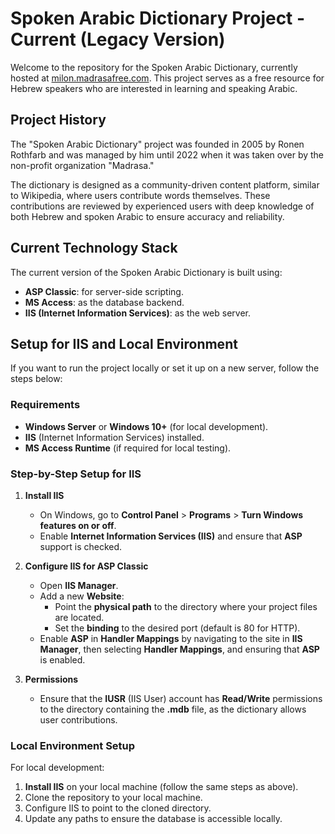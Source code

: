 # Spoken Arabic Dictionary Project - Current (Legacy Version)

Welcome to the repository for the Spoken Arabic Dictionary, currently hosted at [milon.madrasafree.com](https://milon.madrasafree.com/). This project serves as a free resource for Hebrew speakers who are interested in learning and speaking Arabic.

## Project History
The "Spoken Arabic Dictionary" project was founded in 2005 by Ronen Rothfarb and was managed by him until 2022 when it was taken over by the non-profit organization "Madrasa."

The dictionary is designed as a community-driven content platform, similar to Wikipedia, where users contribute words themselves. These contributions are reviewed by experienced users with deep knowledge of both Hebrew and spoken Arabic to ensure accuracy and reliability.

## Current Technology Stack
The current version of the Spoken Arabic Dictionary is built using:
- **ASP Classic**: for server-side scripting.
- **MS Access**: as the database backend.
- **IIS (Internet Information Services)**: as the web server.

## Setup for IIS and Local Environment
If you want to run the project locally or set it up on a new server, follow the steps below:

### Requirements
- **Windows Server** or **Windows 10+** (for local development).
- **IIS** (Internet Information Services) installed.
- **MS Access Runtime** (if required for local testing).

### Step-by-Step Setup for IIS
1. **Install IIS**
   - On Windows, go to **Control Panel** > **Programs** > **Turn Windows features on or off**.
   - Enable **Internet Information Services (IIS)** and ensure that **ASP** support is checked.

2. **Configure IIS for ASP Classic**
   - Open **IIS Manager**.
   - Add a new **Website**:
     - Point the **physical path** to the directory where your project files are located.
     - Set the **binding** to the desired port (default is 80 for HTTP).
   - Enable **ASP** in **Handler Mappings** by navigating to the site in **IIS Manager**, then selecting **Handler Mappings**, and ensuring that **ASP** is enabled.

3. **Permissions**
   - Ensure that the **IUSR** (IIS User) account has **Read/Write** permissions to the directory containing the **.mdb** file, as the dictionary allows user contributions.

### Local Environment Setup
For local development:
1. **Install IIS** on your local machine (follow the same steps as above).
2. Clone the repository to your local machine.
3. Configure IIS to point to the cloned directory.
4. Update any paths to ensure the database is accessible locally.
